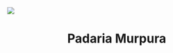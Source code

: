 <img src="https://i.postimg.cc/t7QwvL7z/logo.png" align="center">
<h1 align="center">Padaria Murpura</h1>
